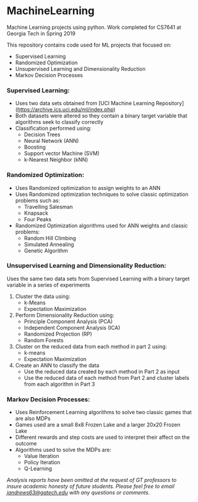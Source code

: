 # MachineLearning
Machine Learning projects using python.
Work completed for CS7641 at Georgia Tech in Spring 2019

This repository contains code used for ML projects that focused on:
 * Supervised Learning
 * Randomized Optimization
 * Unsupervised Learning and Dimensionality Reduction
 * Markov Decision Processes
 
 
 ### Supervised Learning: 
 - Uses two data sets obtained from [UCI Machine Learning Repository] (https://archive.ics.uci.edu/ml/index.php)
 - Both datasets were altered so they contain a binary target variable that algorithms seek to classify correctly
 - Classification performed using:
    * Decision Trees
    * Neural Network (ANN) 
    * Boosting
    * Support vector Machine (SVM)
    * k-Nearest Neighbor (kNN)
        
        
### Randomized Optimization:
 - Uses Randomized optimization to assign weights to an ANN
 - Uses Randomized optimization techniques to solve classic optimization problems such as:
   - Travelling Salesman
   - Knapsack 
   - Four Peaks
 - Randomized Optimization algorithms used for ANN weights and classic problems:
   * Random Hill Climbing
   * Simulated Annealing
   * Genetic Algorithm
        
        
### Unsupervised Learning and Dimensionality Reduction:
  Uses the same two data sets from Supervised Learning with a binary target variable in a series of experiments
   1) Cluster the data using:
        * k-Means
        * Expectation Maximization
   2) Perform Dimensionality Reduction using:
        * Principle Component Analysis (PCA)
        * Independent Component Analysis (ICA)
        * Randomized Projection (RP)
        * Random Forests
   3) Cluster on the reduced data from each method in part 2 using:
        * k-means
        * Expectation Maximization
   4) Create an ANN to classify the data 
        * Use the reduced data created by each method in Part 2 as input
        * Use the reduced data of each method from Part 2 and cluster labels from each algorithm in Part 3
  
   
   
### Markov Decision Processes:
- Uses Reinforcement Learning algorithms to solve two classic games that are also MDPs
- Games used are a small 8x8 Frozen Lake and a larger 20x20 Frozen Lake
- Different rewards and step costs are used to interpret their affect on the outcome
- Algorithms used to solve the MDPs are:
  * Value Iteration
  * Policy Iteration
  * Q-Learning
       



_Analysis reports have been omitted at the request of GT professors to insure academic honesty of future students. Please feel free to email jandrews63@gatech.edu with any questions or comments._
   

       

 
